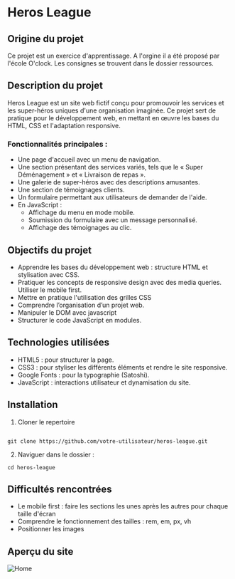 # Heros League

## Origine du projet

Ce projet est un exercice d'apprentissage. A l'orgine il a été proposé par l'école O'clock. Les consignes se trouvent dans le dossier ressources.

## Description du projet

Heros League est un site web fictif conçu pour promouvoir les services et les super-héros uniques d'une organisation imaginée. Ce projet sert de pratique pour le développement web, en mettant en œuvre les bases du HTML, CSS et l'adaptation responsive.

### Fonctionnalités principales :

- Une page d'accueil avec un menu de navigation.
- Une section présentant des services variés, tels que le « Super Déménagement » et « Livraison de repas ».
- Une galerie de super-héros avec des descriptions amusantes.
- Une section de témoignages clients.
- Un formulaire permettant aux utilisateurs de demander de l'aide.
- En JavaScript :
  - Affichage du menu en mode mobile.
  - Soumission du formulaire avec un message personnalisé.
  - Affichage des témoignages au clic.

## Objectifs du projet

- Apprendre les bases du développement web : structure HTML et stylisation avec CSS.
- Pratiquer les concepts de responsive design avec des media queries. Utiliser le mobile first.
- Mettre en pratique l'utilisation des grilles CSS
- Comprendre l’organisation d’un projet web.
- Manipuler le DOM avec javascript
- Structurer le code JavaScript en modules.

## Technologies utilisées

- HTML5 : pour structurer la page.
- CSS3 : pour styliser les différents éléments et rendre le site responsive.
- Google Fonts : pour la typographie (Satoshi).
- JavaScript : interactions utilisateur et dynamisation du site.

## Installation

1. Cloner le repertoire

```

git clone https://github.com/votre-utilisateur/heros-league.git

```

2. Naviguer dans le dossier :

```
cd heros-league
```

## Difficultés rencontrées

- Le mobile first : faire les sections les unes après les autres pour chaque taille d'écran
- Comprendre le fonctionnement des tailles : rem, em, px, vh
- Positionner les images

## Aperçu du site

![Home](./ressources/home.png)
